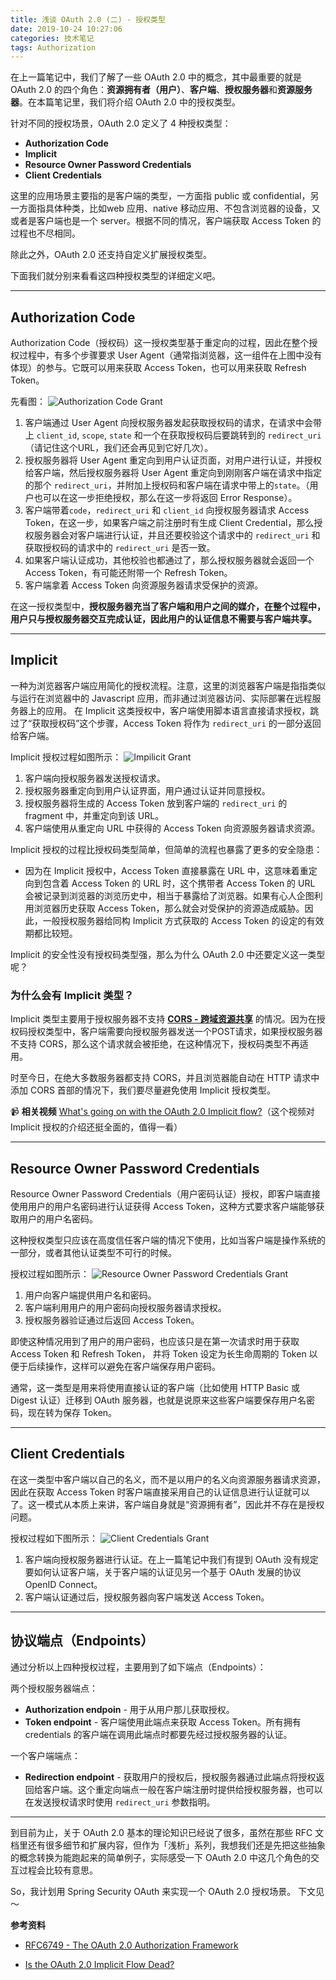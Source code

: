 ```yaml
---
title: 浅谈 OAuth 2.0 (二) - 授权类型
date: 2019-10-24 10:27:06
categories: 技术笔记
tags: Authorization
---
```


在上一篇笔记中，我们了解了一些 OAuth 2.0 中的概念，其中最重要的就是 OAuth 2.0 的四个角色：**资源拥有者（用户）**、**客户端**、**授权服务器**和**资源服务器**。在本篇笔记里，我们将介绍 OAuth 2.0 中的授权类型。

针对不同的授权场景，OAuth 2.0 定义了 4 种授权类型：
* **Authorization Code**
* **Implicit**
* **Resource Owner Password Credentials**
* **Client Credentials**

这里的应用场景主要指的是客户端的类型，一方面指 public 或 confidential，另一方面指具体种类，比如web 应用、native 移动应用、不包含浏览器的设备，又或者是客户端也是一个 server。根据不同的情况，客户端获取 Access Token 的过程也不尽相同。

除此之外，OAuth 2.0 还支持自定义扩展授权类型。

下面我们就分别来看看这四种授权类型的详细定义吧。

<!--more-->
---
## Authorization Code
Authorization Code（授权码）这一授权类型基于重定向的过程，因此在整个授权过程中，有多个步骤要求 User Agent（通常指浏览器，这一组件在上图中没有体现）的参与。它既可以用来获取 Access Token，也可以用来获取 Refresh Token。

先看图：
![Authorization Code Grant][1]

1. 客户端通过 User Agent 向授权服务器发起获取授权码的请求，在请求中会带上 `client_id`, `scope`, `state` 和一个在获取授权码后要跳转到的 `redirect_uri`（请记住这个URL，我们还会再见到它好几次）。
2. 授权服务器将 User Agent 重定向到用户认证页面，对用户进行认证，并授权给客户端，然后授权服务器将 User Agent 重定向到刚刚客户端在请求中指定的那个 `redirect_uri`，并附加上授权码和客户端在请求中带上的`state`。（用户也可以在这一步拒绝授权，那么在这一步将返回 Error Response）。
3. 客户端带着`code`，`redirect_uri` 和 `client_id` 向授权服务器请求 Access Token，在这一步，如果客户端之前注册时有生成 Client Credential，那么授权服务器会对客户端进行认证，并且还要校验这个请求中的 `redirect_uri` 和获取授权码的请求中的 `redirect_uri` 是否一致。
4. 如果客户端认证成功，其他校验也都通过了，那么授权服务器就会返回一个 Access Token，有可能还附带一个 Refresh Token。
5. 客户端拿着 Access Token 向资源服务器请求受保护的资源。

在这一授权类型中，**授权服务器充当了客户端和用户之间的媒介，在整个过程中，用户只与授权服务器交互完成认证，因此用户的认证信息不需要与客户端共享。**

---
## Implicit
一种为浏览器客户端应用简化的授权流程。注意，这里的浏览器客户端是指指类似与运行在浏览器中的 Javascript 应用，而非通过浏览器访问、实际部署在远程服务器上的应用。
在 Implicit 这类授权中，客户端使用脚本语言直接请求授权，跳过了“获取授权码”这个步骤，Access Token 将作为 `redirect_uri` 的一部分返回给客户端。

Implicit 授权过程如图所示：
![Impilicit Grant][2]
1. 客户端向授权服务器发送授权请求。
2. 授权服务器重定向到用户认证界面，用户通过认证并同意授权。
3. 授权服务器将生成的 Access Token 放到客户端的 `redirect_uri` 的 fragment 中，并重定向到该 URL。
4. 客户端使用从重定向 URL 中获得的 Access Token 向资源服务器请求资源。

Implicit 授权的过程比授权码类型简单，但简单的流程也暴露了更多的安全隐患：
* 因为在 Implicit 授权中，Access Token 直接暴露在 URL 中，这意味着重定向到包含着 Access Token 的 URL 时，这个携带者 Access Token 的 URL 会被记录到浏览器的浏览历史中，相当于暴露给了浏览器。如果有心人企图利用浏览器历史获取 Access Token，那么就会对受保护的资源造成威胁。因此，一般授权服务器给同构 Implicit 方式获取的 Access Token 的设定的有效期都比较短。

Implicit 的安全性没有授权码类型强，那么为什么 OAuth 2.0 中还要定义这一类型呢？

### 为什么会有 Implicit 类型？
Implicit 类型主要用于授权服务器不支持 [**CORS - 跨域资源共享**](https://en.wikipedia.org/wiki/Cross-origin_resource_sharing) 的情况。因为在授权码授权类型中，客户端需要向授权服务器发送一个POST请求，如果授权服务器不支持 CORS，那么这个请求就会被拒绝，在这种情况下，授权码类型不再适用。

时至今日，在绝大多数服务器都支持 CORS，并且浏览器能自动在 HTTP 请求中添加 CORS 首部的情况下，我们要尽量避免使用 Implicit 授权类型。

📹 **相关视频**
[What's going on with the OAuth 2.0 Implicit flow?](https://www.youtube.com/watch?v=CHzERullHe8)（这个视频对 Implicit 授权的介绍还挺全面的，值得一看）

---
## Resource Owner Password Credentials
Resource Owner Password Credentials（用户密码认证）授权，即客户端直接使用用户的用户名密码进行认证获得 Access Token，这种方式要求客户端能够获取用户的用户名密码。

这种授权类型只应该在高度信任客户端的情况下使用，比如当客户端是操作系统的一部分，或者其他认证类型不可行的时候。

授权过程如图所示：
![Resource Owner Password Credentials Grant][3]
1. 用户向客户端提供用户名和密码。
2. 客户端利用用户的用户密码向授权服务器请求授权。
3. 授权服务器验证通过后返回 Access Token。

即使这种情况用到了用户的用户密码，也应该只是在第一次请求时用于获取 Access Token 和 Refresh Token， 并将 Token 设定为长生命周期的 Token 以便于后续操作，这样可以避免在客户端保存用户密码。

通常，这一类型是用来将使用直接认证的客户端（比如使用 HTTP Basic 或 Digest 认证）迁移到 OAuth 服务器，也就是说原来这些客户端要保存用户名密码，现在转为保存 Token。

---
## Client Credentials
在这一类型中客户端以自己的名义，而不是以用户的名义向资源服务器请求资源，因此在获取 Access Token 时客户端直接采用自己的认证信息进行认证就可以了。这一模式从本质上来讲，客户端自身就是“资源拥有者”，因此并不存在是授权问题。

授权过程如下图所示：
![Client Credentials Grant][4]
1. 客户端向授权服务器进行认证。在上一篇笔记中我们有提到 OAuth 没有规定要如何认证客户端，关于客户端的认证见另一个基于 OAuth 发展的协议 OpenID Connect。
2. 客户端认证通过后，授权服务器向客户端发送 Access Token。

---
## 协议端点（Endpoints）
通过分析以上四种授权过程，主要用到了如下端点（Endpoints）：

两个授权服务器端点：
* **Authorization endpoin** - 用于从用户那儿获取授权。
* **Token endpoint** - 客户端使用此端点来获取 Access Token。所有拥有 credentials 的客户端在调用此端点时都要先经过授权服务器的认证。

一个客户端端点：
* **Redirection endpoint** - 获取用户的授权后，授权服务器通过此端点将授权返回给客户端。这个重定向端点一般在客户端注册时提供给授权服务器，也可以在发送授权请求时使用 `redirect_uri` 参数指明。

---

到目前为止，关于 OAuth 2.0 基本的理论知识已经说了很多，虽然在那些 RFC 文档里还有很多细节和扩展内容，但作为「浅析」系列，我想我们还是先把这些抽象的概念转换为能跑起来的简单例子，实际感受一下 OAuth 2.0 中这几个角色的交互过程会比较有意思。

So，我计划用 Spring Security OAuth 来实现一个 OAuth 2.0 授权场景。
下文见～

**参考资料**
* [RFC6749 - The OAuth 2.0 Authorization Framework](https://tools.ietf.org/html/rfc6749)
* [Is the OAuth 2.0 Implicit Flow Dead?](https://developer.okta.com/blog/2019/05/01/is-the-oauth-implicit-flow-dead)

  [1]:/uploads/images/oauth2-code-grant.png
  [2]:/uploads/images/oauth2-implicit-grant.png
  [3]:/uploads/images/oauth2-resource-owner-credentials-grant.png
  [4]:/uploads/images/oauth2-client-credentials-grant.png